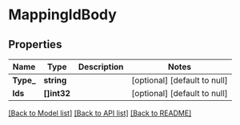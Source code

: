 # MappingIdBody

## Properties
Name | Type | Description | Notes
------------ | ------------- | ------------- | -------------
**Type_** | **string** |  | [optional] [default to null]
**Ids** | **[]int32** |  | [optional] [default to null]

[[Back to Model list]](../README.md#documentation-for-models) [[Back to API list]](../README.md#documentation-for-api-endpoints) [[Back to README]](../README.md)

